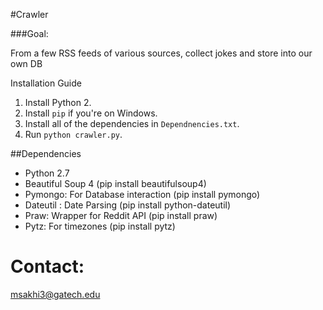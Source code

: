 #Crawler

###Goal:

From a few RSS feeds of various sources, collect jokes and store into our own DB

Installation Guide

1. Install Python 2.
1. Install `pip` if you're on Windows.
1. Install all of the dependencies in `Dependnencies.txt`.
1. Run `python crawler.py`.

##Dependencies
- Python 2.7
- Beautiful Soup 4 (pip install beautifulsoup4)
- Pymongo: For Database interaction (pip install pymongo)
- Dateutil : Date Parsing (pip install python-dateutil)
- Praw: Wrapper for Reddit API (pip install praw)
- Pytz: For timezones (pip install pytz)

Contact:
===========
msakhi3@gatech.edu
